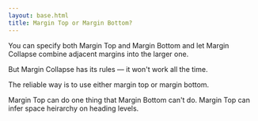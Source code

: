 ```yaml
---
layout: base.html
title: Margin Top or Margin Bottom?
---
```


You can specify both Margin Top and Margin Bottom and let Margin Collapse combine adjacent margins into the larger one.

But Margin Collapse has its rules — it won't work all the time. 

The reliable way is to use either margin top or margin bottom.

Margin Top can do one thing that Margin Bottom can't do. Margin Top can infer space heirarchy on heading levels.